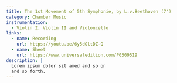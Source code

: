 ```yaml
---
title: The 1st Movement of 5th Symphonie, by L.v.Beethoven (7')
category: Chamber Music
instrumentation:
  - Violin I, Violin II and Violoncello
links:
  - name: Recording
    url: https://youtu.be/6y5dOltDZ-Q
  - name: Sheet
    url: https://www.universaledition.com/P0309519
description: |
  Lorem ipsum dolor sit amed and so on
  and so forth.
---
```

